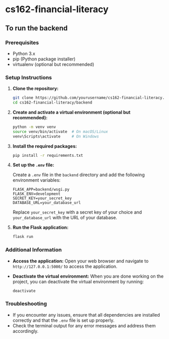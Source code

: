 # cs162-financial-literacy

## To run the backend

### Prerequisites

- Python 3.x
- pip (Python package installer)
- virtualenv (optional but recommended)

### Setup Instructions

1. **Clone the repository:**

   ```sh
   git clone https://github.com/yourusername/cs162-financial-literacy.git
   cd cs162-financial-literacy/backend
   ```

2. **Create and activate a virtual environment (optional but recommended):**

   ```sh
   python -m venv venv
   source venv/bin/activate  # On macOS/Linux
   venv\Scripts\activate     # On Windows
   ```

3. **Install the required packages:**

   ```sh
   pip install -r requirements.txt
   ```

4. **Set up the `.env` file:**

   Create a `.env` file in the `backend` directory and add the following environment variables:

   ```env
   FLASK_APP=backend/wsgi.py
   FLASK_ENV=development
   SECRET_KEY=your_secret_key
   DATABASE_URL=your_database_url
   ```

   Replace `your_secret_key` with a secret key of your choice and `your_database_url` with the URL of your database.

5. **Run the Flask application:**

   ```sh
   flask run
   ```

### Additional Information

- **Access the application:**
  Open your web browser and navigate to `http://127.0.0.1:5000/` to access the application.

- **Deactivate the virtual environment:**
  When you are done working on the project, you can deactivate the virtual environment by running:

  ```sh
  deactivate
  ```

### Troubleshooting

- If you encounter any issues, ensure that all dependencies are installed correctly and that the `.env` file is set up properly.
- Check the terminal output for any error messages and address them accordingly.

